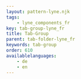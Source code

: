 ```yaml
---
layout: pattern-lyne.njk
tags: 
    - lyne_components_fr
key: tab-group-lyne_fr
title: Tab-Group
parent: tab-folder-lyne_fr
keywords: tab-group
order: 610
availablelanguages: 
    - de
    - en
---
```

